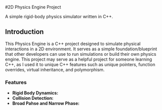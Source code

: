#2D Physics Engine Project

A simple rigid-body physics simulator written in C++.

## Introduction

This Physics Engine is a C++ project designed to simulate physical interactions in a 2D environment. It serves as a simple foundation/blueprint that other developers can use to run simulations or build their own physics engine. This project may serve as a helpful project for someone learning C++, as I used it to unique C++ features such as unique pointers, function overrides, virtual inheritance, and polymorphism.

### Features

- **Rigid Body Dynamics:**
- **Collision Detection:**
- **Broad Pahse and Narrow Phase:**


